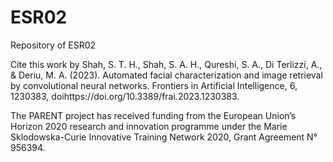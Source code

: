 # ESR02
Repository of ESR02

Cite this work by Shah, S. T. H., Shah, S. A. H., Qureshi, S. A., Di Terlizzi, A., & Deriu, M. A. (2023). Automated facial characterization and image retrieval by convolutional neural networks. Frontiers in Artificial Intelligence, 6, 1230383, doihttps://doi.org/10.3389/frai.2023.1230383.

The PARENT project has received funding from the European Union’s Horizon 2020 research and innovation programme under the Marie Sklodowska-Curie Innovative Training Network 2020, Grant Agreement N° 956394.
